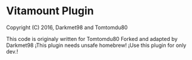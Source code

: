 # Vitamount Plugin #
Copyright (C) 2016, Darkmet98 and Tomtomdu80

This code is originaly written for Tomtomdu80
Forked and adapted by Darkmet98
¡This plugin needs unsafe homebrew!
¡Use this plugin for only dev.!
